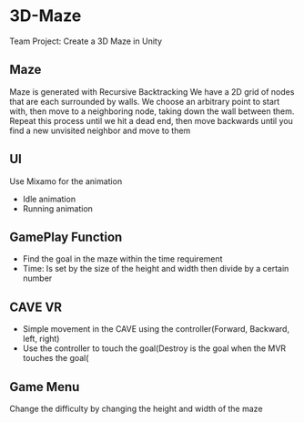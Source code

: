 # 3D-Maze
Team Project: Create a 3D Maze in Unity

## Maze
Maze is generated with Recursive Backtracking
We have a 2D grid of nodes that are each surrounded by walls. We choose an arbitrary point to start with, then move to a neighboring node, taking down the wall between them. Repeat this process until we hit a dead end, then move backwards until you find a new unvisited neighbor and move to them

## UI
Use Mixamo for the animation 
  - Idle animation
  - Running animation

## GamePlay Function
  - Find the goal in the maze within the time requirement
  - Time: Is set by the size of the height and width then divide by a certain number

## CAVE VR
  - Simple movement in the CAVE using the controller(Forward, Backward, left, right)
  - Use the controller to touch the goal(Destroy is the goal when the MVR touches the goal(
  
## Game Menu
Change the difficulty by changing the height and width of the maze
